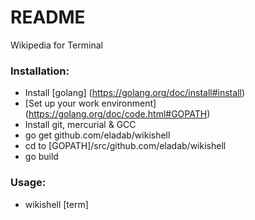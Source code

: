 # README #

Wikipedia for Terminal

### Installation: ###

* Install [golang] (https://golang.org/doc/install#install)
* [Set up your work environment] (https://golang.org/doc/code.html#GOPATH)
* Install git, mercurial & GCC
* go get github.com/eladab/wikishell
* cd to [GOPATH]/src/github.com/eladab/wikishell
* go build

### Usage: ###

* wikishell [term]
